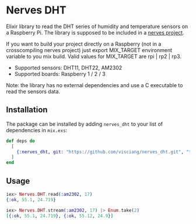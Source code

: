 # Nerves DHT

Elixir library to read the DHT series of humidity and temperature sensors on a Raspberry Pi.
The library is supposed to be included in a [nerves project](http://nerves-project.org/).

If you want to build your project directly on a Raspberry (not in a crosscompiling nerves project)
just export MIX_TARGET environment variable to you mix build.
Valid values for MIX_TARGET are rpi | rp2 | rp3.

* Supported sensors: DHT11, DHT22, AM2302
* Supported boards: Raspberry 1 / 2 / 3

Note: the library has no external dependencies and use a C executable to read the sensors data.

## Installation

The package can be installed by adding `nerves_dht` to your list of dependencies in `mix.exs`:

```elixir
def deps do
  [
    {:nerves_dht, git: "https://github.com/visciang/nerves_dht.git", "tag: 1.0.0"}
  ]
end
```

## Usage

```elixir
iex> Nerves.DHT.read(:am2302, 17)
{:ok, 55.1, 24.719}

iex> Nerves.DHT.stream(:am2302, 17) |> Enum.take(2)
[{:ok, 55.1, 24.719}, {:ok, 55.12, 24.9}]
```
